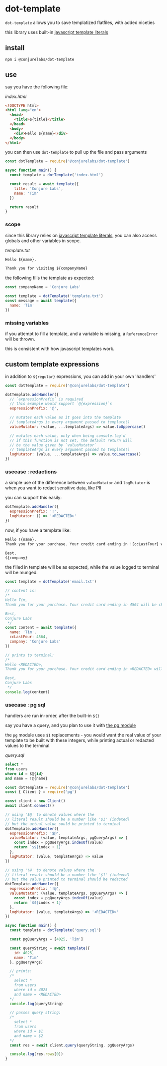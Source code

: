 # dot-template

`dot-template` allows you to save templatized flatfiles, with added niceties

this library uses built-in [javascript template literals](https://developer.mozilla.org/en-US/docs/Web/JavaScript/Reference/Template_literals)

## install

```
npm i @conjurelabs/dot-template
```

## use

say you have the following file:

_index.html_
```html
<!DOCTYPE html>
<html lang="en">
  <head>
    <title>${title}</title>
  </head>
  <body>
    <div>Hello ${name}</div>
  </body>
</html>
```

you can then use `dot-template` to pull up the file and pass arguments

```js
const dotTemplate = require('@conjurelabs/dot-template')

async function main() {
  const template = dotTemplate('index.html')

  const result = await template({
    title: 'Conjure Labs',
    name: 'Tim'
  })

  return result
}
```

### scope

since this library relies on [javascript template literals](https://developer.mozilla.org/en-US/docs/Web/JavaScript/Reference/Template_literals), you can also access globals and other variables in scope.

_template.txt_
```txt
Hello ${name},

Thank you for visiting ${companyName}
```

the following fills the template as expected:

```js
const companyName = 'Conjure Labs'

const template = dotTemplate('template.txt')
const message = await template({
  name: 'Tim'
})
```

### missing variables

if you attempt to fill a template, and a variable is missing, a `ReferenceError` will be thrown.

this is consistent with how javascript templates work.

## custom template expressions

in addition to `${regular}` expressions, you can add in your own 'handlers'

```js
const dotTemplate = require('@conjurelabs/dot-template')

dotTemplate.addHandler({
  // `expressionPrefix` is required
  // this example would support `@{expression}`s
  expressionPrefix: '@',

  // mutates each value as it goes into the template
  // templateArgs is every argument passed to template()
  valueMutator: (value, ...templateArgs) => value.toUppercase()

  // mutates each value, only when being console.log'd
  // if this function is not set, the default return will
  // be the value given by `valueMutator`
  // templateArgs is every argument passed to template()
  logMutator: (value, ...templateArgs) => value.toLowercase()
})
```

### usecase : redactions

a simple use of the difference between `valueMutator` and `logMutator` is when you want to redact sensitive data, like PII

you can support this easily:

```js
dotTemplate.addHandler({
  expressionPrefix: '!',
  logMutator: () => '<REDACTED>'
})
```

now, if you have a template like:

```txt
Hello !{name},
Thank you for your purchase. Your credit card ending in !{ccLastFour} will be charged in two days.

Best,
${company}
```

the filled in template will be as expected, while the value logged to terminal will be munged.

```js
const template = dotTemplate('email.txt')

// content is:
/*
Hello Tim,
Thank you for your purchase. Your credit card ending in 4564 will be charged in two days.

Best,
Conjure Labs
 */
const content = await template({
  name: 'Tim',
  ccLastFour: 4564,
  company: 'Conjure Labs'
})

// prints to terminal:
/*
Hello <REDACTED>,
Thank you for your purchase. Your credit card ending in <REDACTED> will be charged in two days.

Best,
Conjure Labs
 */
console.log(content)
```

### usecase : pg sql

handlers are run in-order, after the built-in `${}`

say you have a query, and you plan to use it with [the pg module](https://node-postgres.com/)

the `pg` module uses `$1` replacements - you would want the real value of your template to be built with these integers, while printing actual or redacted values to the terminal.

_query.sql_
```sql
select *
from users
where id = $@{id}
and name = !@{name}
```

```js
const dotTemplate = require('@conjurelabs/dot-template')
const { Client } = require('pg')

const client = new Client()
await client.connect()

// using '$@' to denote values where the
// literal result should be a number like '$1' (indexed)
// but the actual value sould be printed to terminal
dotTemplate.addHandler({
  expressionPrefix: '$@',
  valueMutator: (value, templateArgs, pgQueryArgs) => {
    const index = pgQueryArgs.indexOf(value)
    return `$${index + 1}`
  },
  logMutator: (value, templateArgs) => value
})

// using '!@' to denote values where the
// literal result should be a number like '$1' (indexed)
// but the value printed to terminal should be redacted
dotTemplate.addHandler({
  expressionPrefix: '!@',
  valueMutator: (value, templateArgs, pgQueryArgs) => {
    const index = pgQueryArgs.indexOf(value)
    return `$${index + 1}`
  },
  logMutator: (value, templateArgs) => '<REDACTED>'
})

async function main() {
  const template = dotTemplate('query.sql')

  const pgQueryArgs = [4025, 'Tim']

  const queryString = await template({
    id: 4025,
    name: 'Tim'
  }, pgQueryArgs)

  // prints:
  /*
    select *
    from users
    where id = 4025
    and name = <REDACTED>
  */
  console.log(queryString)

  // passes query string:
  /*
    select *
    from users
    where id = $1
    and name = $2
  */
  const res = await client.query(queryString, pgQueryArgs)

  console.log(res.rows[0])
}
```
